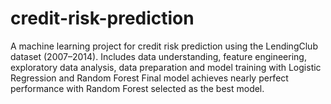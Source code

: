 # credit-risk-prediction
A machine learning project for credit risk prediction using the LendingClub dataset (2007–2014). Includes data understanding, feature engineering, exploratory data analysis, data preparation and model training with Logistic Regression and Random Forest Final model achieves nearly perfect performance with Random Forest selected as the best model.
